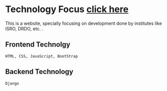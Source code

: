 # Technology Focus [click here](http://technologyfocus.pythonanywhere.com/)

This is a website, specially focusing on development done by institutes like ISRO, DRDO, etc. .

## Frontend Technolgy
    HTML, CSS, JavaScript, BootStrap
    
## Backend Technology
    Django
